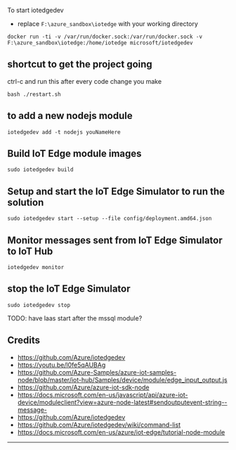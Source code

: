 To start iotedgedev
* replace `F:\azure_sandbox\iotedge` with your working directory

```
docker run -ti -v /var/run/docker.sock:/var/run/docker.sock -v F:\azure_sandbox\iotedge:/home/iotedge microsoft/iotedgedev

```

## shortcut to get the project going
ctrl-c and run this after every code change you make
```
bash ./restart.sh
```


## to add a new nodejs module
```
iotedgedev add -t nodejs youNameHere
```

## Build IoT Edge module images
```
sudo iotedgedev build

```

## Setup and start the IoT Edge Simulator to run the solution
```
sudo iotedgedev start --setup --file config/deployment.amd64.json

```

## Monitor messages sent from IoT Edge Simulator to IoT Hub
```
iotedgedev monitor
```

## stop the IoT Edge Simulator
```
sudo iotedgedev stop

```

TODO: have laas start after the mssql module?


## Credits
* https://github.com/Azure/iotedgedev
* https://youtu.be/l0fe5qAUBAg
* https://github.com/Azure-Samples/azure-iot-samples-node/blob/master/iot-hub/Samples/device/module/edge_input_output.js
* https://github.com/Azure/azure-iot-sdk-node
* https://docs.microsoft.com/en-us/javascript/api/azure-iot-device/moduleclient?view=azure-node-latest#sendoutputevent-string--message-
* https://github.com/Azure/iotedgedev
* https://github.com/Azure/iotedgedev/wiki/command-list
* https://docs.microsoft.com/en-us/azure/iot-edge/tutorial-node-module

---
